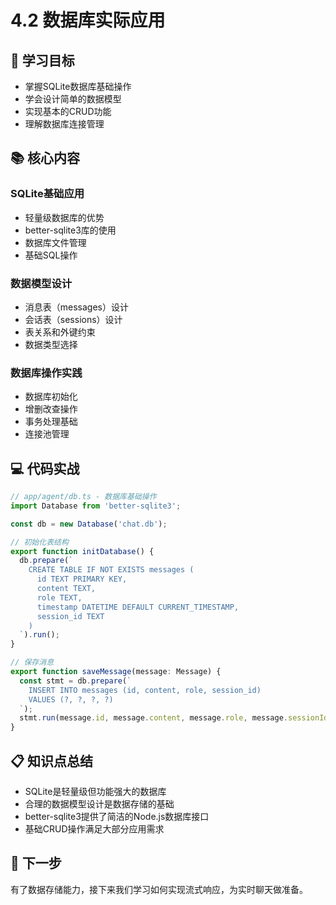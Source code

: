 # 4.2 数据库实际应用

## 🎯 学习目标

- 掌握SQLite数据库基础操作
- 学会设计简单的数据模型
- 实现基本的CRUD功能
- 理解数据库连接管理

## 📚 核心内容

### SQLite基础应用
- 轻量级数据库的优势
- better-sqlite3库的使用
- 数据库文件管理
- 基础SQL操作

### 数据模型设计
- 消息表（messages）设计
- 会话表（sessions）设计
- 表关系和外键约束
- 数据类型选择

### 数据库操作实践
- 数据库初始化
- 增删改查操作
- 事务处理基础
- 连接池管理

## 💻 代码实战

```typescript
// app/agent/db.ts - 数据库基础操作
import Database from 'better-sqlite3';

const db = new Database('chat.db');

// 初始化表结构
export function initDatabase() {
  db.prepare(`
    CREATE TABLE IF NOT EXISTS messages (
      id TEXT PRIMARY KEY,
      content TEXT,
      role TEXT,
      timestamp DATETIME DEFAULT CURRENT_TIMESTAMP,
      session_id TEXT
    )
  `).run();
}

// 保存消息
export function saveMessage(message: Message) {
  const stmt = db.prepare(`
    INSERT INTO messages (id, content, role, session_id) 
    VALUES (?, ?, ?, ?)
  `);
  stmt.run(message.id, message.content, message.role, message.sessionId);
}
```

## 📋 知识点总结

- SQLite是轻量级但功能强大的数据库
- 合理的数据模型设计是数据存储的基础
- better-sqlite3提供了简洁的Node.js数据库接口
- 基础CRUD操作满足大部分应用需求

## 🚀 下一步

有了数据存储能力，接下来我们学习如何实现流式响应，为实时聊天做准备。
